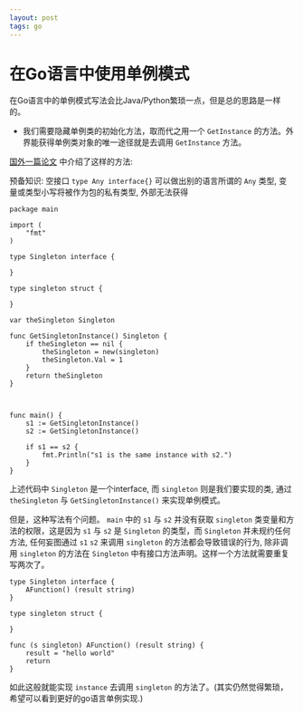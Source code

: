 ```yaml
---
layout: post
tags: go
---
```


在Go语言中使用单例模式
=====================

在Go语言中的单例模式写法会比Java/Python繁琐一点，但是总的思路是一样的。

- 我们需要隐藏单例类的初始化方法，取而代之用一个 `GetInstance` 的方法。外界能获得单例类对象的唯一途径就是去调用 `GetInstance` 方法。

[国外一篇论文](http://cxwangyi.wordpress.com/2012/01/01/%E7%94%A8go%E8%AF%AD%E8%A8%80%E5%AE%9E%E7%8E%B0design-patterns/) 中介绍了这样的方法:

预备知识: 空接口 `type Any interface{}` 可以做出别的语言所谓的 `Any` 类型, 变量或类型小写将被作为包的私有类型, 外部无法获得



    package main

    import (
        "fmt"
    )

    type Singleton interface {

    }

    type singleton struct {

    }

    var theSingleton Singleton

    func GetSingletonInstance() Singleton {
        if theSingleton == nil {
            theSingleton = new(singleton)
            theSingleton.Val = 1
        }
        return theSingleton
    }



    func main() {
        s1 := GetSingletonInstance()
        s2 := GetSingletonInstance()

        if s1 == s2 {
            fmt.Println("s1 is the same instance with s2.")
        }
    }

上述代码中 `Singleton` 是一个interface, 而 `singleton` 则是我们要实现的类, 通过 `theSingleton` 与 `GetSingletonInstance()` 来实现单例模式。

但是，这种写法有个问题。 `main` 中的 `s1` 与 `s2` 并没有获取 `singleton` 类变量和方法的权限，这是因为 `s1` 与 `s2` 是 `Singleton` 的类型，而 `Singleton` 并未规约任何方法, 任何妄图通过 `s1` `s2` 来调用 `singleton` 的方法都会导致错误的行为, 除非调用 `singleton` 的方法在 `Singleton` 中有接口方法声明。这样一个方法就需要重复写两次了。

    type Singleton interface {
        AFunction() (result string)
    }

    type singleton struct {

    }

    func (s singleton) AFunction() (result string) {
        result = "hello world"
        return
    }

如此这般就能实现 `instance` 去调用 `singleton` 的方法了。(其实仍然觉得繁琐，希望可以看到更好的go语言单例实现.)
